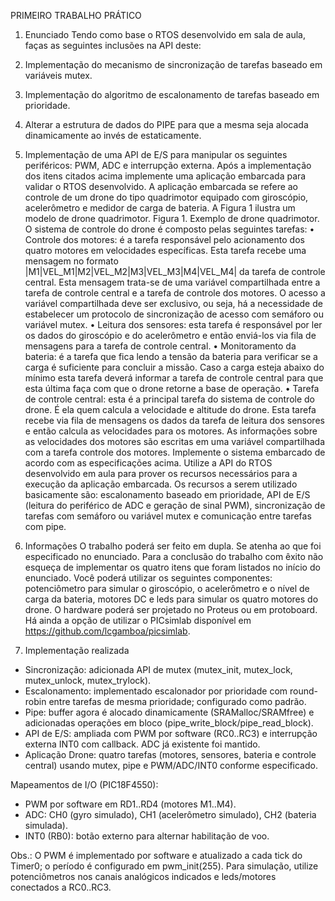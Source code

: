 PRIMEIRO TRABALHO PRÁTICO
1. Enunciado
Tendo como base o RTOS desenvolvido em sala de aula, faças as seguintes inclusões na API deste:
1. Implementação do mecanismo de sincronização de tarefas baseado em variáveis mutex.
2. Implementação do algoritmo de escalonamento de tarefas baseado em prioridade.
3. Alterar a estrutura de dados do PIPE para que a mesma seja alocada dinamicamente ao invés de
estaticamente.
4. Implementação de uma API de E/S para manipular os seguintes periféricos: PWM, ADC e
interrupção externa.
Após a implementação dos itens citados acima implemente uma aplicação embarcada para validar o
RTOS desenvolvido. A aplicação embarcada se refere ao controle de um drone do tipo quadrimotor
equipado com giroscópio, acelerômetro e medidor de carga de bateria. A Figura 1 ilustra um modelo de
drone quadrimotor.
Figura 1. Exemplo de drone quadrimotor.
O sistema de controle do drone é composto pelas seguintes tarefas:
• Controle dos motores: é a tarefa responsável pelo acionamento dos quatro motores em
velocidades específicas. Esta tarefa recebe uma mensagem no formato
|M1|VEL_M1|M2|VEL_M2|M3|VEL_M3|M4|VEL_M4| da tarefa de controle central. Esta
mensagem trata-se de uma variável compartilhada entre a tarefa de controle central e a tarefa
de controle dos motores. O acesso a variável compartilhada deve ser exclusivo, ou seja, há a
necessidade de estabelecer um protocolo de sincronização de acesso com semáforo ou variável
mutex.
• Leitura dos sensores: esta tarefa é responsável por ler os dados do giroscópio e do acelerômetro
e então enviá-los via fila de mensagens para a tarefa de controle central.
• Monitoramento da bateria: é a tarefa que fica lendo a tensão da bateria para verificar se a carga
é suficiente para concluir a missão. Caso a carga esteja abaixo do mínimo esta tarefa deverá
informar a tarefa de controle central para que esta última faça com que o drone retorne a base
de operação.
• Tarefa de controle central: esta é a principal tarefa do sistema de controle do drone. É ela quem
calcula a velocidade e altitude do drone. Esta tarefa recebe via fila de mensagens os dados da
tarefa de leitura dos sensores e então calcula as velocidades para os motores. As informações
sobre as velocidades dos motores são escritas em uma variável compartilhada com a tarefa
controle dos motores.
Implemente o sistema embarcado de acordo com as especificações acima. Utilize a API do RTOS
desenvolvido em aula para prover os recursos necessários para a execução da aplicação embarcada. Os
recursos a serem utilizado basicamente são: escalonamento baseado em prioridade, API de E/S (leitura
do periférico de ADC e geração de sinal PWM), sincronização de tarefas com semáforo ou variável
mutex e comunicação entre tarefas com pipe.
2. Informações
O trabalho poderá ser feito em dupla. Se atenha ao que foi especificado no enunciado. Para a
conclusão do trabalho com êxito não esqueça de implementar os quatro itens que foram listados no
início do enunciado. Você poderá utilizar os seguintes componentes: potenciômetro para simular o
giroscópio, o acelerômetro e o nível de carga da bateria, motores DC e leds para simular os quatro
motores do drone. O hardware poderá ser projetado no Proteus ou em protoboard. Há ainda a opção
de utilizar o PICsimlab disponível em https://github.com/lcgamboa/picsimlab.

3. Implementação realizada
- Sincronização: adicionada API de mutex (mutex_init, mutex_lock, mutex_unlock, mutex_trylock).
- Escalonamento: implementado escalonador por prioridade com round-robin entre tarefas de mesma prioridade; configurado como padrão.
- Pipe: buffer agora é alocado dinamicamente (SRAMalloc/SRAMfree) e adicionadas operações em bloco (pipe_write_block/pipe_read_block).
- API de E/S: ampliada com PWM por software (RC0..RC3) e interrupção externa INT0 com callback. ADC já existente foi mantido.
- Aplicação Drone: quatro tarefas (motores, sensores, bateria e controle central) usando mutex, pipe e PWM/ADC/INT0 conforme especificado.

Mapeamentos de I/O (PIC18F4550):
- PWM por software em RD1..RD4 (motores M1..M4).
- ADC: CH0 (gyro simulado), CH1 (acelerômetro simulado), CH2 (bateria simulada).
- INT0 (RB0): botão externo para alternar habilitação de voo.

Obs.: O PWM é implementado por software e atualizado a cada tick do Timer0; o período é configurado em pwm_init(255). Para simulação, utilize potenciômetros nos canais analógicos indicados e leds/motores conectados a RC0..RC3.